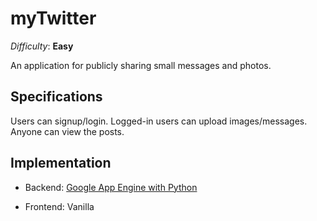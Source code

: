 myTwitter
=========

_Difficulty_: __Easy__

An application for publicly sharing small messages and photos.

## Specifications ##

Users can signup/login. Logged-in users can upload images/messages. Anyone can view the posts.

## Implementation ##

* Backend: [Google App Engine with Python](https://developers.google.com/appengine/docs/python/gettingstartedpython27/introduction)

* Frontend: Vanilla 

